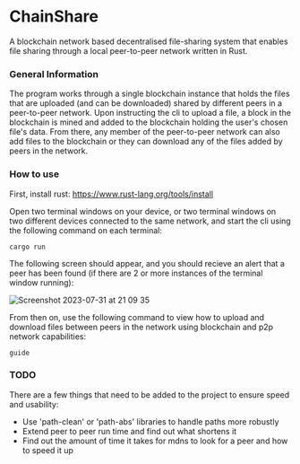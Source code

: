 # ChainShare

A blockchain network based decentralised file-sharing system that enables file sharing through a local peer-to-peer network written in Rust.

### General Information

The program works through a single blockchain instance that holds the files that are uploaded (and can be downloaded) shared by different peers in a peer-to-peer network. Upon instructing the cli to upload a file, a block in the blockchain is mined and added to the blockchain holding the user's chosen file's data. From there, any member of the peer-to-peer network can also add files to the blockchain or they can download any of the files added by peers in the network.

### How to use 

First, install rust:
https://www.rust-lang.org/tools/install

Open two terminal windows on your device, or two terminal windows on two different devices connected to the same network, and start the cli using the following command on each terminal:

```console
cargo run 
```

The following screen should appear, and you should recieve an alert that a peer has been found (if there are 2 or more instances of the terminal window running):

![Screenshot 2023-07-31 at 21 09 35](https://github.com/ahdernasr/blockchain-file-sharing/assets/44983175/f33e3758-e6e5-4242-9641-7c8c6c26c34b)


From then on, use the following command to view how to upload and download files between peers in the network using blockchain and p2p network capabilities:

```console
guide
```

### TODO

There are a few things that need to be added to the project to ensure speed and usability:
- Use 'path-clean' or 'path-abs' libraries to handle paths more robustly
- Extend peer to peer run time and find out what shortens it
- Find out the amount of time it takes for mdns to look for a peer and how to speed it up
